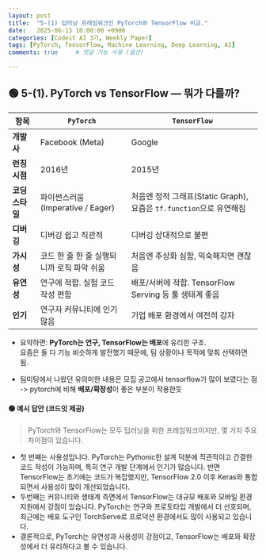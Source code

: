 ```yaml
---
layout: post
title:  "5-(1) 딥러닝 프레임워크인 PyTorch와 TensorFlow 비교."
date:   2025-06-13 10:00:00 +0900
categories: [Codeit AI 3기, Weekly Paper]
tags: [PyTorch, TensorFlow, Machine Learning, Deep Learning, AI]
comments: true     # 댓글 기능 사용 (옵션)

---
```



## 🟢 5-(1). PyTorch vs TensorFlow — 뭐가 다를까?



| 항목 | `PyTorch` | `TensorFlow` |
|------|---------|-------------|
| **개발사** | Facebook (Meta) | Google |
| **런칭 시점** | 2016년 | 2015년 |
| **코딩 스타일** | 파이썬스러움 (Imperative / Eager) | 처음엔 정적 그래프(Static Graph), 요즘은 `tf.function`으로 유연해짐 |
| **디버깅** | 디버깅 쉽고 직관적 | 디버깅 상대적으로 불편 |
| **가시성** | 코드 한 줄 한 줄 실행되니까 로직 파악 쉬움 | 처음엔 추상화 심함, 익숙해지면 괜찮음 |
| **유연성** | 연구에 적합. 실험 코드 작성 편함 | 배포/서버에 적합. TensorFlow Serving 등 툴 생태계 좋음 |
| **인기** | 연구자 커뮤니티에 인기 많음 | 기업 배포 환경에서 여전히 강자 |

- 요약하면: **PyTorch는 연구, TensorFlow는 배포**에 유리한 구조.  
요즘은 둘 다 기능 비슷하게 발전했기 때문에, 팀 상황이나 목적에 맞춰 선택하면 됨.  


- 팀미팅에서 나왔던 유의미한 내용은 모집 공고에서 tensorflow가 많이 보였다는 점 
-> pytorch에 비해 **배포/확장성**이 좋은 부분이 작용한듯

#### 🟢 예시 답안 (코드잇 제공)

> PyTorch와 TensorFlow는 모두 딥러닝을 위한 프레임워크이지만, 몇 가지 주요 차이점이 있습니다.  
- 첫 번째는 사용성입니다. PyTorch는 Pythonic한 설계 덕분에 직관적이고 간결한 코드 작성이 가능하며, 특히 연구 개발 단계에서 인기가 많습니다. 반면 TensorFlow는 초기에는 코드가 복잡했지만, TensorFlow 2.0 이후 Keras와 통합되면서 사용성이 많이 개선되었습니다.
- 두번째는 커뮤니티와 생태계 측면에서 TensorFlow는 대규모 배포와 모바일 환경 지원에서 강점이 있습니다. PyTorch는 연구와 프로토타입 개발에서 더 선호되며, 최근에는 배포 도구인 TorchServe로 프로덕션 환경에서도 많이 사용되고 있습니다.
- 결론적으로, PyTorch는 유연성과 사용성이 강점이고, TensorFlow는 배포와 확장성에서 더 유리하다고 볼 수 있습니다.
